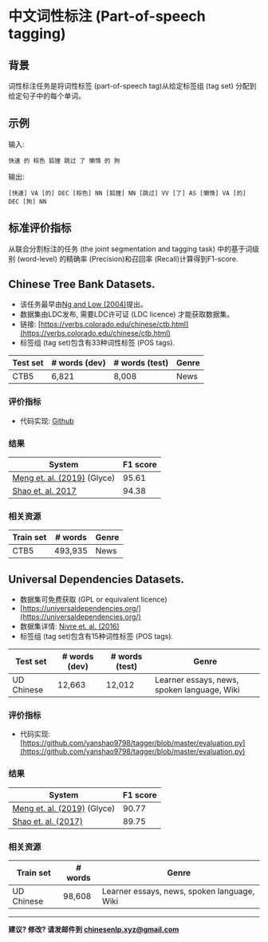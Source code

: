 # 中文词性标注 (Part-of-speech tagging)


## 背景

词性标注任务是将词性标签 (part-of-speech tag)从给定标签组 (tag set) 分配到给定句子中的每个单词。

## 示例

输入:

```
快速 的 棕色 狐狸 跳过 了 懒惰 的 狗
```

输出:

```
[快速] VA [的] DEC [棕色] NN [狐狸] NN [跳过] VV [了] AS [懒惰] VA [的] DEC [狗] NN
```

## 标准评价指标

从联合分割标注的任务 (the joint segmentation and tagging task) 中的基于词级别 (word-level) 的精确率 (Precision)和召回率 (Recall)计算得到F1-score.



## <span class="t">Chinese Tree Bank Datasets</span>.

* 该任务最早由[Ng and Low (2004)](http://citeseerx.ist.psu.edu/viewdoc/download?doi=10.1.1.477.8384&rep=rep1&type=pdf)提出。
* 数据集由LDC发布, 需要LDC许可证 (LDC licence) 才能获取数据集。
* 链接: [https://verbs.colorado.edu/chinese/ctb.html](https://verbs.colorado.edu/chinese/ctb.html) 
* 标签组 (tag set)包含有33种词性标签 (POS tags).

  
| Test set| # words (dev)  | # words (test) | Genre |
| --- | --- | --- | --- |
| CTB5| 6,821 | 8,008 | News |  
  
### 评价指标

* 代码实现: [Github](https://github.com/yanshao9798/tagger/blob/master/evaluation.py) 

### 结果

| System | F1 score |
| --- | --- |
| [Meng et. al. (2019)](https://arxiv.org/pdf/1901.10125.pdf) (Glyce)| 95.61 |
| [Shao et. al. 2017](http://www.aclweb.org/anthology/I17-1018) | 94.38 |
 
### 相关资源

  | Train set| # words | Genre |
  | --- | --- | --- |
  | CTB5 | 493,935  | News |
 

## <span class="t">Universal Dependencies Datasets</span>.

* 数据集可免费获取 (GPL or equivalent licence)
* [https://universaldependencies.org/](https://universaldependencies.org/) 
* 数据集详情: [Nivre et. al. (2016)](http://www.petrovi.de/data/lrec16.pdf)
* 标签组 (tag set)包含有15种词性标签 (POS tags).

  
| Test set| # words (dev) | # words (test) | Genre |
| --- | --- | --- | --- |
| UD Chinese | 12,663 | 12,012 | Learner essays, news, spoken language, Wiki |
  
### 评价指标

* 代码实现: [https://github.com/yanshao9798/tagger/blob/master/evaluation.py](https://github.com/yanshao9798/tagger/blob/master/evaluation.py) 

### 结果

| System | F1 score|
| --- | --- |
| [Meng et. al. (2019)](https://arxiv.org/pdf/1901.10125.pdf) (Glyce)| 90.77 |
| [Shao et. al. (2017)](http://www.aclweb.org/anthology/I17-1018) | 89.75 |
 
### 相关资源

|Train set | # words | Genre |
| --- | --- | --- |
| UD Chinese | 98,608  | Learner essays, news, spoken language, Wiki |

---


**建议? 修改? 请发邮件到 [chinesenlp.xyz@gmail.com](mailto:chinesenlp.xyz@gmail.com)**



